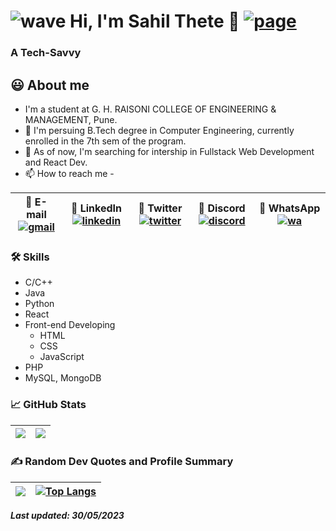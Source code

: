 <!---
SahilThete/SahilThete is a ✨ special ✨ repository because its `README.md` (this file) appears on your GitHub profile.
You can click the Preview link to take a look at your changes.
--->

# ![wave](https://github.com/SahilThete/SahilThete/assets/91048637/26b735d7-40d4-4fca-9ab2-425d55278ed0) Hi, I'm Sahil Thete 🔗 [![page](https://img.shields.io/website?down_color=red&down_message=offline&style=flat-square&up_color=success&up_message=online&url=https%3A%2F%2Fsahilthete.github.io%2F)](https://sahilthete.github.io/)

### A Tech-Savvy
  
## 😃 About me 

- I'm a student at G. H. RAISONI COLLEGE OF ENGINEERING & MANAGEMENT, Pune.
- 📕 I'm persuing B.Tech degree in Computer Engineering, currently enrolled in the 7th sem of the program.
- 🌱 As of now, I'm searching for intership in Fullstack Web Development and React Dev.
- 📫 How to reach me - 

| 📧 E-mail [![gmail](https://img.shields.io/badge/Sahil%20Thete-0A66C2?style=flat-square&color=white&logo=gmail)](mailto:sahilthete.st@gmail.com) | 💼 LinkedIn [![linkedin](https://img.shields.io/badge/Sahil%20Thete-0A66C2?style=flat-square&logo=linkedin&logoColor=white)](https://www.linkedin.com/in/SahilThete-338242207/) | 💬 Twitter [![twitter](https://img.shields.io/twitter/follow/sahil_thete?color=blue&label=Sahil%20Thete&logo=twitter&style=flat-square)](https://www.twitter.com/sahil_thete/) | 👥 Discord [![discord](https://img.shields.io/discord/871263899180236820?label=ENCORES&labelColor=%235865F2&logo=discord&logoColor=white&style=flat-square)](https://discord.gg/k47bQrx89x) | 📱 WhatsApp [![wa](https://img.shields.io/badge/Sahil%20Thete-0A66C2?style=flat-square&color=white&logo=whatsapp)](https://api.whatsapp.com/send/?phone=918956888839&text=Hey+there%21&type=phone_number) |
| -------------- | -------------- | -------------- | -------------- | -------------- |


### 🛠 Skills
- C/C++
- Java
- Python
- React
- Front-end Developing 
  * HTML
  * CSS
  * JavaScript 
- PHP
- MySQL, MongoDB


###  📈 GitHub Stats

| <!-- <![Sahil's GitHub stats] --> <img src="https://github-readme-stats.vercel.app/api?username=SahilThete&&show_icons=true&count_private=true&theme=github_dark"> | <!--  ![GitHub Streak] --><img src="https://github-readme-streak-stats.herokuapp.com/?user=SahilThete&theme=blueberry_duo"/> | 
| -------------- | -------------- |


 ### ✍️ Random Dev Quotes and Profile Summary
 
| ![](https://quotes-github-readme.vercel.app/api?type=horizontal&theme=dracula) | [![Top Langs](https://github-readme-stats.vercel.app/api/top-langs/?username=SahilThete&theme=github_dark&layout=compact)](https://github.com/SahilThete/github-readme-stats) |
| -------------- | -------------- |

<!-- [![Sahil's github activity graph](https://activity-graph.herokuapp.com/graph?username=SahilThete&theme=react-dark)](https://github.com/ashutosh00710/github-readme-activity-graph) -->


**_Last updated: 30/05/2023_**

<!-- **_[@SahilThete](https://www.github.com/SahilThete)_** -->